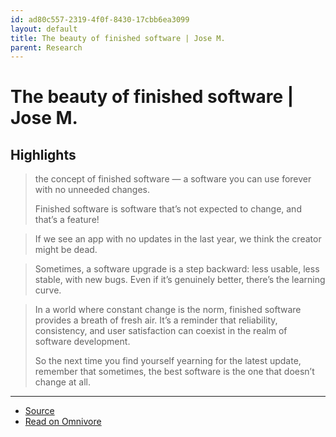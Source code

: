 ```yaml
---
id: ad80c557-2319-4f0f-8430-17cbb6ea3099
layout: default
title: The beauty of finished software | Jose M.
parent: Research
---
```


# The beauty of finished software | Jose M.

## Highlights

> the concept of finished software — a software you can use forever with no unneeded changes.
> 
> Finished software is software that’s not expected to change, and that’s a feature!

> If we see an app with no updates in the last year, we think the creator might be dead.

> Sometimes, a software upgrade is a step backward: less usable, less stable, with new bugs. Even if it’s genuinely better, there’s the learning curve.

> In a world where constant change is the norm, finished software provides a breath of fresh air. It’s a reminder that reliability, consistency, and user satisfaction can coexist in the realm of software development.
> 
> So the next time you find yourself yearning for the latest update, remember that sometimes, the best software is the one that doesn’t change at all.


---

- [Source](https://josem.co/the-beauty-of-finished-software/?mibextid=2JQ9oc)
- [Read on Omnivore](https://omnivore.app/me/the-beauty-of-finished-software-jose-m-18b90a6bcf7)